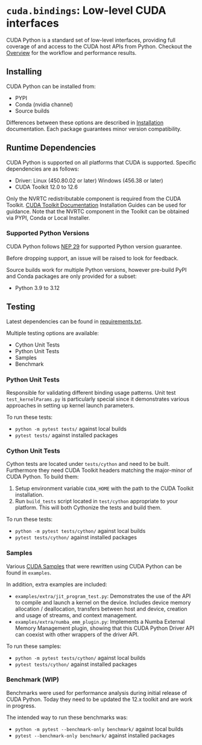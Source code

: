 # `cuda.bindings`: Low-level CUDA interfaces

CUDA Python is a standard set of low-level interfaces, providing full coverage of and access to the CUDA host APIs from Python. Checkout the [Overview](https://nvidia.github.io/cuda-python/cuda-bindings/latest/overview.html) for the workflow and performance results.

## Installing

CUDA Python can be installed from:

* PYPI
* Conda (nvidia channel)
* Source builds

Differences between these options are described in [Installation](https://nvidia.github.io/cuda-python/cuda-bindings/latest/install.html) documentation. Each package guarantees minor version compatibility.

## Runtime Dependencies

CUDA Python is supported on all platforms that CUDA is supported. Specific dependencies are as follows:

* Driver: Linux (450.80.02 or later) Windows (456.38 or later)
* CUDA Toolkit 12.0 to 12.6

Only the NVRTC redistributable component is required from the CUDA Toolkit. [CUDA Toolkit Documentation](https://docs.nvidia.com/cuda/index.html) Installation Guides can be used for guidance. Note that the NVRTC component in the Toolkit can be obtained via PYPI, Conda or Local Installer.

### Supported Python Versions

CUDA Python follows [NEP 29](https://numpy.org/neps/nep-0029-deprecation_policy.html) for supported Python version guarantee.

Before dropping support, an issue will be raised to look for feedback.

Source builds work for multiple Python versions, however pre-build PyPI and Conda packages are only provided for a subset:

* Python 3.9 to 3.12

## Testing

Latest dependencies can be found in [requirements.txt](https://github.com/NVIDIA/cuda-python/blob/main/cuda_bindings/requirements.txt).

Multiple testing options are available:

* Cython Unit Tests
* Python Unit Tests
* Samples
* Benchmark

### Python Unit Tests

Responsible for validating different binding usage patterns. Unit test `test_kernelParams.py` is particularly special since it demonstrates various approaches in setting up kernel launch parameters.

To run these tests:
* `python -m pytest tests/` against local builds
* `pytest tests/` against installed packages

### Cython Unit Tests

Cython tests are located under `tests/cython` and need to be built. Furthermore they need CUDA Toolkit headers matching the major-minor of CUDA Python. To build them:

1. Setup environment variable `CUDA_HOME` with the path to the CUDA Toolkit installation.
2. Run `build_tests` script located in `test/cython` appropriate to your platform. This will both Cythonize the tests and build them.

To run these tests:
* `python -m pytest tests/cython/` against local builds
* `pytest tests/cython/` against installed packages

### Samples

Various [CUDA Samples](https://github.com/NVIDIA/cuda-samples/tree/master) that were rewritten using CUDA Python can be found in `examples`.

In addition, extra examples are included:

* `examples/extra/jit_program_test.py`: Demonstrates the use of the API to compile and
  launch a kernel on the device. Includes device memory allocation /
  deallocation, transfers between host and device, creation and usage of
  streams, and context management.
* `examples/extra/numba_emm_plugin.py`: Implements a Numba External Memory Management
  plugin, showing that this CUDA Python Driver API can coexist with other
  wrappers of the driver API.

To run these samples:
* `python -m pytest tests/cython/` against local builds
* `pytest tests/cython/` against installed packages

### Benchmark (WIP)

Benchmarks were used for performance analysis during initial release of CUDA Python. Today they need to be updated the 12.x toolkit and are work in progress.

The intended way to run these benchmarks was:
* `python -m pytest --benchmark-only benchmark/` against local builds
* `pytest --benchmark-only benchmark/` against installed packages
